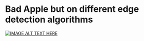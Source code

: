 # Bad Apple but on different edge detection algorithms
[![IMAGE ALT TEXT HERE](https://img.youtube.com/vi/https://www.youtube.com/watch?v=iR1Y-O2sEkY&ab_channel=NanoTube/hqdefault.jpg)](https://www.youtube.com/watch?v=iR1Y-O2sEkY&ab_channel=NanoTube)

